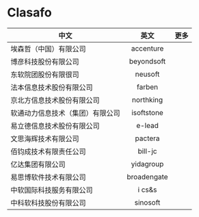# Clasafo

中文|英文|更多
---|:--:|---:
埃森哲（中国）有限公司|accenture|
博彦科技股份有限公司|beyondsoft|
东软院团股份有限很司|neusoft|
法本信息技术股份有限公司|farben|
京北方信息技术股份有限公司|northking|
软通动力信息技术（集团）有限公司|isoftstone|
易立德信息技术股份有限公司|e-lead|
文思海辉技术有限公司|pactera|
佰钧成技术有限责任公司|bill-jc|
亿达集团有限公司|yidagroup|
易思博软件技术有限公司|broadengate
中软国际科技服务有限公司|i cs&s|
中科软科技股份有限公司|sinosoft|
